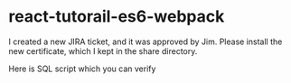 # react-tutorail-es6-webpack
I created a new JIRA ticket, and it was approved by Jim. Please install the new certificate, which I kept in the share directory.

Here is SQL script which you can verify 
